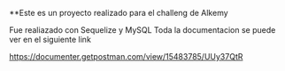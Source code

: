 **Este es un proyecto realizado para el challeng de Alkemy

Fue realiazado con Sequelize y MySQL
Toda la documentacion se puede ver en el siguiente link

https://documenter.getpostman.com/view/15483785/UUy37QtR